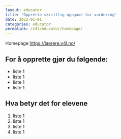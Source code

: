 ```yaml
---
layout: educator
title: 'Opprette skriftlig oppgave for vurdering'
date: 2022-01-01
categories: educator
permalink: /v4l/educator/homepage/
---
```


Homepage https://laerere.v4l.no/

## For å opprette gjør du følgende:

- liste 1
- liste 1
- liste 1
- liste 1

## Hva betyr det for elevene

1. liste 1
2. liste 1
3. liste 1
4. liste 1
